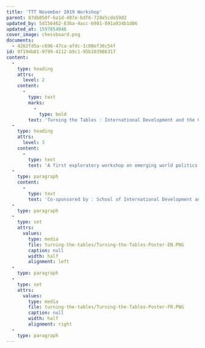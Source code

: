 ```yaml
---
title: 'TTT November 2019 Workshop'
parent: 87db850f-6a1d-487e-bdf6-728e5cde59d2
updated_by: 5d156462-836a-4acc-b981-891a934b1d86
updated_at: 1597854946
cover_image: chessboard.png
documents:
  - 4262fd5a-c696-47ca-afdc-1c08ef36c54f
id: 97194b01-9799-4112-b9c1-95b103986317
content:
  -
    type: heading
    attrs:
      level: 2
    content:
      -
        type: text
        marks:
          -
            type: bold
        text: 'Turning the Tables : International Development and the Games of Empire'
  -
    type: heading
    attrs:
      level: 3
    content:
      -
        type: text
        text: 'A first exploratory workshop on emerging world politics and (dis)order, held at the University of Ottawa, November 5 2019, organised by Fayyaz Baqir and Jai Sen'
  -
    type: paragraph
    content:
      -
        type: text
        text: 'Co-sponsored by : School of International Development and Globalisation Studies, University of Ottawa, Joint Chair in Women''s Studies at Carleton University and the University of Ottawa, and uOttawa Development Student Association (AEDSA), and uOttawa International Development Graduate Student Association (GDVM)'
  -
    type: paragraph
  -
    type: set
    attrs:
      values:
        type: media
        file: turning-the-tables/Turning-the-Tables-Poster-EN.PNG
        caption: null
        width: half
        alignment: left
  -
    type: paragraph
  -
    type: set
    attrs:
      values:
        type: media
        file: turning-the-tables/Turning-the-Tables-Poster-FR.PNG
        caption: null
        width: half
        alignment: right
  -
    type: paragraph
---
```

